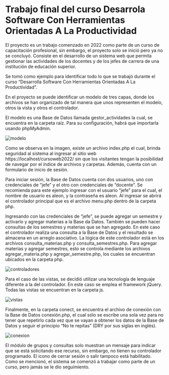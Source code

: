 # Trabajo final del curso Desarrola Software Con Herramientas Orientadas A La Productividad
El proyecto es un trabajo comenzado en 2022 como parte de un curso de capacitación profesional, sin embargo, el proyecto solo se inició pero ya no se concluyó. Consiste en el desarrollo de un sistema web que permita gestionar las actividades de los docentes y de los jefes de carrera de una institución de educación superior.

Se tomó como ejemplo para identificar todo lo que se trabajó durante el curso “Desarrolla Software Con Herramientas Orientadas A La Productividad”.

En el proyecto se puede identificar un modelo de tres capas, donde los archivos se han organizado de tal manera que unos representen el modelo, otros la vista y otros el controlador.

El modelo es una Base de Datos llamada gestor_actividades la cual, se encuentra en la carpeta raíz. Para su configuración, habrá que importarla usando phpMyAdmin.

![modelo](../cursowebtec2022/carpetaprincipal.JPG "modelo Base de Datos")

Como se observa en la imagen, existe un archivo index.php el cual, brinda seguridad al sistema al ingresar al sitio web https://localhost/cursoweb2022/ sin que los visitantes tengan la posibilidad de navegar por el índice de archivos y carpetas. Además, cuenta con un formulario de inicio de sesión. 

Para iniciar sesión, la Base de Datos cuenta con dos usuarios, uno con credenciales de “jefe” y el otro con credenciales de “docente”. Se recomienda para este ejemplo ingresar con el usuario “jefe” para el cual, el nombre de usuario es aleon, y la contraseña es aleon. Al ingresar se abrirá el controlador principal que es el archivo menu.php dentro de la carpeta php.

Ingresando con las credenciales de “jefe”, se puede agregar un semestre y activarlo y agregar materias a la Base da Datos. También se pueden hacer consultas de los semestres y materias que se han agregado. En este caso el controlador realiza una consulta a la Base de Datos y el resultado se almacena en un arreglo asociativo. La lógica de este controlador está en los archivos consulta_materias.php y consulta_semestres.php. Para agregar materias y agregar semestres, esto se controla mediante los archivos agregar_materia.php y agregar_semestre.php, los cuales se encuentran ubicados en la carpeta php.

![controladores](../cursowebtec2022/carpetaphp.JPG "Carpeta de los controladores")

Para el caso de las vistas, se decidió utilizar una tecnología de lenguaje diferente a la del controlador. En este caso se emplea el framework jQuery. Todas las vistas se encuentran en la carpeta js.

![vistas](../cursowebtec2022/carpetajs.JPG "Carpeta de las vistas")

Finalmente, en la carpeta conect, se encuentra el archivo de conexión con la Base de Datos conexión.php, el cual sólo se escribe una sola vez para no tener que repetirlo cada vez que se vayan a obtener los datos de la Base de Datos y seguir el principio “No te repitas” (DRY por sus siglas en inglés).

![conexion](../cursowebtec2022/conexion.JPG "Carpeta de conexión")

El módulo de grupos y consultas solo muestran un mensaje para indicar que se está solicitando ese recurso, sin embargo, no tienen su controlador programado. El icono de cerrar sesión o salir tampoco está habilitado. Como se mencionó, el sistema se comenzó a trabajar como parte de un curso, pero jamás se le dio seguimiento.